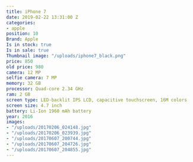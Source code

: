```yaml
---
title: iPhone 7
date: 2019-02-22 13:31:00 Z
categories:
- apple
position: 10
Brand: Apple
Is in stock: true
Is in sale: true
Thumbnail image: "/uploads/iphone7_black.png"
price: 850
old price: 980
camera: 12 MP
selfie camera: 7 MP
memory: 32 GB
processor: Quad-core 2.34 GHz
ram: 2 GB
screen type: LED-backlit IPS LCD, capacitive touchscreen, 16M colors
screen size: 4.7 inch
battery: Li-Ion 1960 mAh battery
year: 2016
images:
- "/uploads/20170206_024148.jpg"
- "/uploads/20170206_023939.jpg"
- "/uploads/20170607_200744.jpg"
- "/uploads/20170607_204726.jpg"
- "/uploads/20170607_204855.jpg"
---
```


